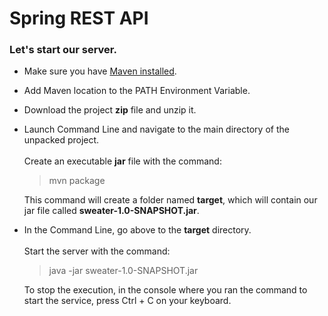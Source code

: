 # Spring REST API

### Let's start our server.

+ Make sure you have [Maven installed](https://maven.apache.org/download.cgi).


+ Add Maven location to the PATH Environment Variable.


+ Download the project **zip** file and unzip it.


+ Launch Command Line and navigate to the main directory
  of the unpacked project.<br/><br/>
  Create an executable **jar** file with the command:
  >mvn package

  This command will create a folder named **target**, 
  which will contain our jar file called **sweater-1.0-SNAPSHOT.jar**.
  
  
  
+ In the Command Line, go above to the **target** directory.<br/><br/>
  Start the server with the command:
  >java -jar sweater-1.0-SNAPSHOT.jar

  To stop the execution, in the console where you ran the command to start the service, 
  press Ctrl + C on your keyboard.